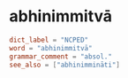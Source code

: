 # abhinimmitvā

``` toml
dict_label = "NCPED"
word = "abhinimmitvā"
grammar_comment = "absol."
see_also = ["abhinimmināti"]
```

